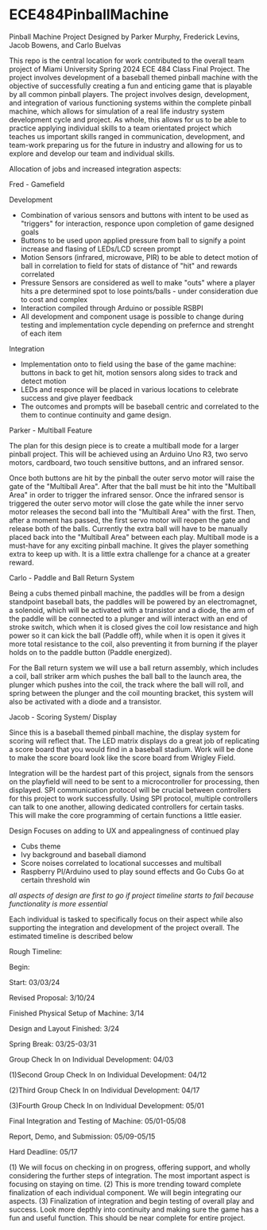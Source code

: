 # ECE484PinballMachine
Pinball Machine Project Designed by Parker Murphy, Frederick Levins, Jacob Bowens, and Carlo Buelvas


This repo is the central location for work contributed to the overall team project of Miami University Spring 2024 ECE 484 Class Final Project. The project involves development of a baseball themed pinball machine with the objective of successfully creating a fun and enticing game that is playable by all common pinball players. The project involves design, development, and integration of various functioning systems within the complete pinball machine, which allows for simulation of a real life industry system development cycle and project. As whole, this allows for us to be able to practice applying individual skills to a team orientated project which teaches us important skills ranged in communication, development, and team-work preparing us for the future in industry and allowing for us to explore and develop our team and individual skills.

Allocation of jobs and increased integration aspects:

Fred - Gamefield

Development 
- Combination of various sensors and buttons with intent to be used as "triggers" for interaction, responce upon completion of game designed goals
- Buttons to be used upon applied pressure from ball to signify a point increase and flasing of LEDs/LCD screen prompt
- Motion Sensors (infrared, microwave, PIR) to be able to detect motion of ball in correlation to field for stats of distance of "hit" and rewards correlated
- Pressure Sensors are considered as well to make "outs" where a player hits a pre determined spot to lose points/balls - under consideration due to cost and complex
- Interaction compiled through Arduino or possible RSBPI
- All development and component usage is possible to change during testing and implementation cycle depending on prefernce and strenght of each item

Integration
- Implementation onto to field using the base of the game machine: buttons in back to get hit, motion sensors along sides to track and detect motion
- LEDs and responce will be placed in various locations to celebrate success and give player feedback
- The outcomes and prompts will be baseball centric and correlated to the them to continue continuity and game design.

Parker - Multiball Feature

The plan for this design piece is to create a multiball mode for a larger pinball project.
This will be achieved using an Arduino Uno R3, two servo motors, cardboard, two touch sensitive buttons, and an infrared sensor.

Once both buttons are hit by the pinball the outer servo motor will raise the gate of the "Multiball Area".
After that the ball must be hit into the "Multiball Area" in order to trigger the infrared sensor.
Once the infrared sensor is triggered the outer servo motor will close the gate while the inner servo motor releases the second ball into the "Multiball Area" with the first.
Then, after a moment has passed, the first servo motor will reopen the gate and release both of the balls.
Currently the extra ball will have to be manually placed back into the "Multiball Area" between each play.
Multiball mode is a must-have for any exciting pinball machine. It gives the player something extra to keep up with. It is a little extra challenge for a chance at a greater reward.

Carlo - Paddle and Ball Return System

Being a cubs themed pinball machine, the paddles will be from a design standpoint baseball bats, the paddles will be powered by an electromagnet, 
a solenoid, which will be activated with a transistor and a diode, the arm of the paddle will be connected to a plunger and will interact with an end of stroke switch, which when it is closed gives the coil low resistance and high power so it can kick the ball (Paddle off), while when it is open it gives it more total resistance to the coil, also preventing it from burning if the player holds on to the paddle button (Paddle energized).

For the Ball return system we will use a ball return assembly, which includes a coil, ball striker arm which pushes the ball ball to the launch area, the plunger which pushes into the coil, the track where the ball will roll, and spring between the plunger and the coil mounting bracket, this system will also be activated with a diode and a transistor.


Jacob - Scoring System/ Display

Since this is a baseball themed pinball machine, the display system for scoring will reflect that. The LED matrix displays do a great job of replicating a score board that you would find in a baseball stadium. Work will be done to make the score board look like the score board from Wrigley Field.

Integration will be the hardest part of this project, signals from the sensors on the playfield will need to be sent to a microcontroller for processing, then displayed. SPI communication protocol will be crucial between controllers for this project to work successfully. Using SPI protocol, multiple controllers can talk to one another, allowing dedicated controllers for certain tasks. This will make the core programming of certain functions a little easier. 


Design
Focuses on adding to UX and appealingness of continued play
- Cubs theme
- Ivy background and baseball diamond
- Score noises correlated to locational successes and multiball
- Raspberry PI/Arduino used to play sound effects and Go Cubs Go at certain threshold win

*all aspects of design are first to go if project timeline starts to fail because functionality is more essential*

Each individual is tasked to specifically focus on their aspect while also supporting the integration and development of the project overall. The estimated timeline is described below

Rough Timeline:

Begin: 

Start: 03/03/24

Revised Proposal: 3/10/24

Finished Physical Setup of Machine: 3/14

Design and Layout Finished: 3/24

Spring Break: 03/25-03/31

Group Check In on Individual Development: 04/03

(1)Second Group Check In on Individual Development: 04/12

(2)Third Group Check In on Individual Development: 04/17

(3)Fourth Group Check In on Individual Development: 05/01

Final Integration and Testing of Machine: 05/01-05/08

Report, Demo, and Submission: 05/09-05/15

Hard Deadline: 05/17

(1) We will focus on checking in on progress, offering support, and wholly considering the further steps of integration. The most important aspect is focusing on staying on time.
(2) This is more trending toward complete finalization of each individual component. We will begin integrating our aspects.
(3) Finalization of integration and begin testing of overall play and success. Look more depthly into continuity and making sure the game has a fun and useful function. This should be near complete for entire project.
